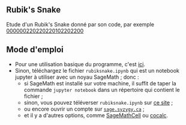## Rubik's Snake
Etude d'un Rubik's Snake donné par son code, par exemple [000000220220220102202200](https://raw.githack.com/YvesLemaire/rubiksnake/main/cat.html)
## Mode d'emploi
- Pour une utilisation basique du programme, c'est [ici](https://raw.githack.com/YvesLemaire/rubiksnake/main/rubiksnake.html). 
- Sinon, téléchargez le fichier `rubiksnake.ipynb` qui est un notebook jupyter à utiliser avec un noyau SageMath ; donc :
    - si SageMath est installé sur votre machine, il suffit de taper la commande `jupyter notebook` dans un répertoire qui contient le fichier ;
    - sinon, vous pouvez téléverser  `rubiksnake.ipynb` sur [ce site](https://dahn-research.eu/nbplayer/) ;
    - ou encore ouvrir un compte sur [`sage.syzygy.ca`](https://sage.syzygy.ca/) ;
    - et il y a d'autres options, comme  [SageMathCell](https://sagecell.sagemath.org/) ou [cocalc](https://cocalc.com/).

